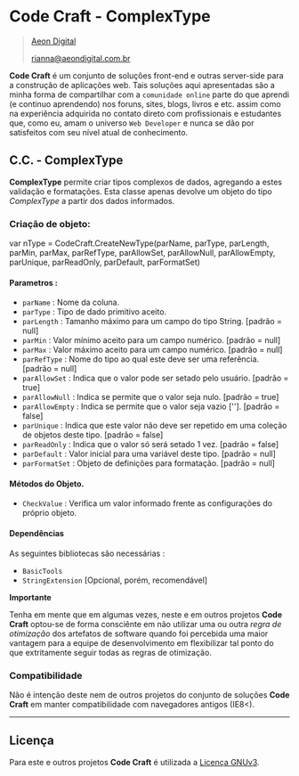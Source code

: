  Code Craft - ComplexType
=========================

> [Aeon Digital](http://www.aeondigital.com.br)
>
> rianna@aeondigital.com.br


**Code Craft** é um conjunto de soluções front-end e outras server-side para a construção de aplicações web.
Tais soluções aqui apresentadas são a minha forma de compartilhar com a `comunidade online` parte do que aprendi 
(e continuo aprendendo) nos foruns, sites, blogs, livros e etc. assim como na experiência adquirida no contato
direto com profissionais e estudantes que, como eu, amam o universo `Web Developer` e nunca se dão por satisfeitos 
com seu nível atual de conhecimento.


## C.C. - ComplexType

**ComplexType** permite criar tipos complexos de dados, agregando a estes validação e formatações.
Esta classe apenas devolve um objeto do tipo *ComplexType* a partir dos dados informados.



### Criação de objeto:


var nType = CodeCraft.CreateNewType(parName, parType, parLength, parMin, parMax, 
                                    parRefType, parAllowSet, parAllowNull, parAllowEmpty, 
                                    parUnique, parReadOnly, parDefault, parFormatSet)

#### Parametros : 

* `parName`                     : Nome da coluna.
* `parType`                     : Tipo de dado primitivo aceito.
* `parLength`                   : Tamanho máximo para um campo do tipo String. [padrão = null]
* `parMin`                      : Valor mínimo aceito para um campo numérico. [padrão = null]
* `parMax`                      : Valor máximo aceito para um campo numérico. [padrão = null]
* `parRefType`                  : Nome do tipo ao qual este deve ser uma referência. [padrão = null]
* `parAllowSet`                 : Indica que o valor pode ser setado pelo usuário. [padrão = true]
* `parAllowNull`                : Indica se permite que o valor seja nulo. [padrão = true]
* `parAllowEmpty`               : Indica se permite que o valor seja vazio ['']. [padrão = false]
* `parUnique`                   : Indica que este valor não deve ser repetido em uma coleção de objetos deste tipo. [padrão = false]
* `parReadOnly`                 : Indica que o valor só será setado 1 vez. [padrão = false]
* `parDefault`                  : Valor inicial para uma variável deste tipo. [padrão = null]
* `parFormatSet`                : Objeto de definições para formatação. [padrão = null]



#### Métodos do Objeto.

* `CheckValue`                  : Verifica um valor informado frente as configurações do próprio objeto.


#### Dependências

As seguintes bibliotecas são necessárias :

* `BasicTools`
* `StringExtension`  [Opcional, porém, recomendável]


**Importante**

Tenha em mente que em algumas vezes, neste e em outros projetos **Code Craft** optou-se de forma consciênte em 
não utilizar uma ou outra *regra de otimização* dos artefatos de software quando foi percebida uma maior vantagem para
a equipe de desenvolvimento em flexibilizar tal ponto do que extritamente seguir todas as regras de otimização.


### Compatibilidade

Não é intenção deste nem de outros projetos do conjunto de soluções **Code Craft** em manter 
compatibilidade com navegadores antigos (IE8<).


________________________________________________________________________________________________________________________



## Licença

Para este e outros projetos **Code Craft** é utilizada a [Licença GNUv3](LICENCE.md).
